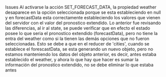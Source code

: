 Issues
Al activarse la acción SET_FORECAST_DATA, la propiedad weather desaparece en la opción seleccionada
porque se esta estableciendo en null y en forecastData esta correctamente estableciendo los valores
que vienen del servidor con el valor del pronostico extendido. Lo anterior fue revisando las diferencias,
al ir al state, se puede verificar que en efecto el estado posee lo que seria el pronostico extendido
(forecastData), pero no tiene la entra del weather como si la tienen las demás opciones que no fueron
seleccionadas. Esto se debe a que en el reducer de 'cities', cuando se establece el forescastData,
se esta generando un nuevo objeto, pero no estamos manteniendo los datos del objeto anterior, es decir, antes
estaba establecido el weather, y ahora lo que hay que hacer es sumar la información del pronostico extendido,
no se debe eliminar lo que estaba antes

